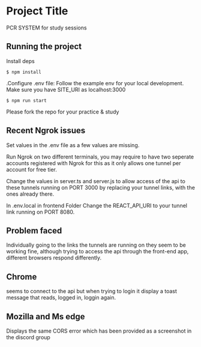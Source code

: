 # Project Title
PCR SYSTEM for study sessions

## Running the project

Install deps
```
$ npm install
```
.Configure .env file:
Follow the example env for your local development.
Make sure you have SITE_URI as localhost:3000
```
$ npm run start
```
Please fork the repo for your practice & study

## Recent Ngrok issues

Set values in the .env file as a few values are missing.

Run Ngrok on two different terminals, 
you may require to have two seperate accounts registered with Ngrok
for this as it only allows one tunnel per account for free tier.

Change the values in server.ts and server.js to allow access of the api
to these tunnels running on PORT 3000 by replacing your tunnel links,
with the ones already there.

In .env.local in frontend Folder Change the REACT_API_URI to your tunnel link running on PORT 8080.

## Problem faced

Individually going to the links the tunnels are running on 
they seem to be working fine, although trying to access the api through the front-end app,
different browsers respond differently.

## Chrome 
seems to connect to the api but when trying to login it display a toast message
that reads, logged in, loggin again.

## Mozilla and Ms edge
Displays the same CORS error which has been provided as a screenshot in the discord group

